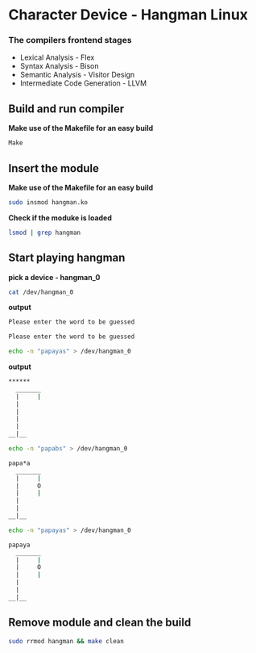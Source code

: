 # Character Device - Hangman Linux
### The compilers frontend stages
- Lexical Analysis - Flex
- Syntax Analysis - Bison
- Semantic Analysis - Visitor Design
- Intermediate Code Generation - LLVM

## Build and run compiler
**Make use of the Makefile for an easy build**
```sh
Make
```

## Insert the module
**Make use of the Makefile for an easy build**
```sh
sudo insmod hangman.ko
```

**Check if the moduke is loaded**
```sh
lsmod | grep hangman
```

## Start playing hangman
**pick a device - hangman_0**
```sh
cat /dev/hangman_0
```
**output**
```sh
Please enter the word to be guessed
```

```sh
Please enter the word to be guessed
```

```sh
echo -n "papayas" > /dev/hangman_0
```

**output**
```sh
******
  _______
  |     |
  |
  |
  |
  |
__|__
```

```sh
echo -n "papabs" > /dev/hangman_0
```

```sh
papa*a
  _______
  |     |
  |     O
  |     |
  |
  |
__|__
```

```sh
echo -n "papayas" > /dev/hangman_0
```

```sh
papaya
  _______
  |     |
  |     O
  |     |
  |
  |
__|__
```

## Remove module and clean the build

```sh
sudo rrmod hangman && make clean
```
